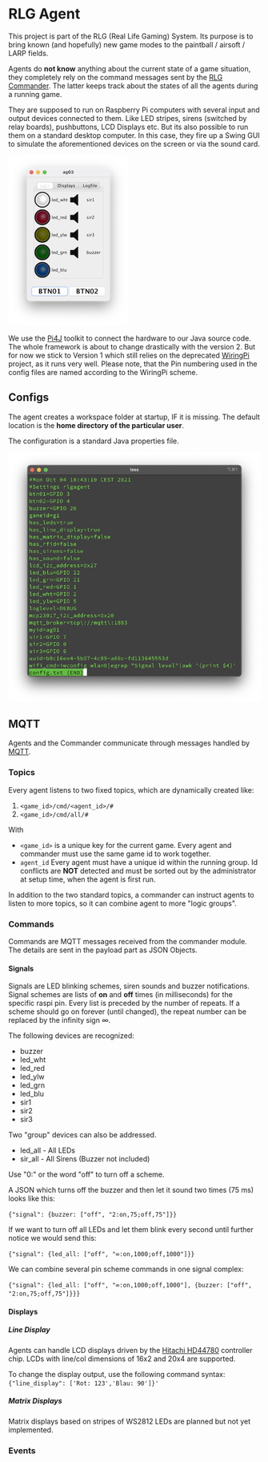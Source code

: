 # RLG Agent
This project is part of the RLG (Real Life Gaming) System. Its purpose is to bring known (and hopefully) new game modes to the paintball / airsoft / LARP fields.

Agents do **not know** anything about the current state of a game situation, they completely rely on the command messages sent by the [RLG Commander](https://github.com/tloehr/rlgcommander). The latter keeps track about the states of all the agents during a running game.

They are supposed to run on Raspberry Pi computers with several input and output devices connected to them. Like LED stripes, sirens (switched by relay boards), pushbuttons, LCD Displays etc. But its also possible to run them on a standard desktop computer. In this case, they fire up a Swing GUI to simulate the aforementioned devices on the screen or via the sound card. 

![agent-gui](src/main/resources/docs/agent-gui.png)

We use the [Pi4J](https://pi4j.com/) toolkit to connect the hardware to our Java source code. The whole framework is about to change drastically with the version 2. But for now we stick to Version 1 which still relies on the deprecated [WiringPi](http://wiringpi.com/) project, as it runs very well. Please note, that the Pin numbering used in the config files are named according to the WiringPi scheme. 
## Configs
The agent creates a workspace folder at startup, IF it is missing. The default location is the **home directory of the particular user**.

The configuration is a standard Java properties file.  

![agent-gui](src/main/resources/docs/config-txt.png)

## MQTT
Agents and the Commander communicate through messages handled by [MQTT](https://en.wikipedia.org/wiki/MQTT).

### Topics
Every agent listens to two fixed topics, which are dynamically created like:

1. `<game_id>/cmd/<agent_id>/#`
2. `<game_id>/cmd/all/#`

With 
- `<game_id>` is a unique key for the current game. Every agent and commander must use the same game id to work together.
- `agent_id` Every agent must have a unique id within the running group. Id conflicts are **NOT** detected and must be sorted out by the administrator at setup time, when the agent is first run.

In addition to the two standard topics, a commander can instruct agents to listen to more topics, so it can combine agent to more "logic groups".

### Commands
Commands are MQTT messages received from the commander module. The details are sent in the payload part as JSON Objects.

#### Signals
Signals are LED blinking schemes, siren sounds and buzzer notifications. Signal schemes are lists of **on** and **off** times (in milliseconds) for the specific raspi pin. Every list is preceded by the number of repeats. If a scheme should go on forever (until changed), the repeat number can be replaced by the infinity sign ∞.

The following devices are recognized:
- buzzer
- led_wht
- led_red
- led_ylw
- led_grn
- led_blu
- sir1
- sir2
- sir3

Two "group" devices can also be addressed.
- led_all - All LEDs
- sir_all - All Sirens (Buzzer not included)

Use "0:" or the word "off" to turn off a scheme.

A JSON which turns off the buzzer and then let it sound two times (75 ms) looks like this:

`{"signal": {buzzer: ["off", "2:on,75;off,75"]}}`

If we want to turn off all LEDs and let them blink every second until further notice we would send this:

`{"signal": {led_all: ["off", "∞:on,1000;off,1000"]}}`

We can combine several pin scheme commands in one signal complex: 

`{"signal": {led_all: ["off", "∞:on,1000;off,1000"], {buzzer: ["off", "2:on,75;off,75"]}}}`

#### Displays

##### Line Display
Agents can handle LCD displays driven by the [Hitachi HD44780](https://en.wikipedia.org/wiki/Hitachi_HD44780_LCD_controller) controller chip. LCDs with line/col dimensions of 16x2 and 20x4 are supported.

To change the display output, use the following command syntax: `{"line_display": ['Rot: 123','Blau: 90']}'`

##### Matrix Displays
Matrix displays based on stripes of WS2812 LEDs are planned but not yet implemented.

### Events
